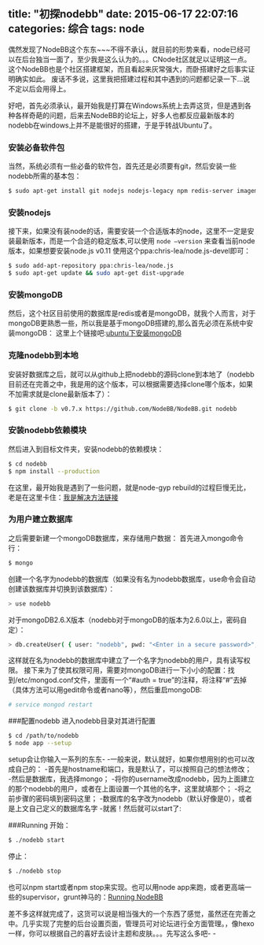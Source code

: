 title: "初探nodebb"
date: 2015-06-17 22:07:16
categories: 综合
tags: node
---
偶然发现了NodeBB这个东东~~~不得不承认，就目前的形势来看，node已经可以在后台独当一面了，至少我是这么认为的。。。CNode社区就足以证明这一点。这个NodeBB也是个社区搭建框架，而且看起来灰常强大，而卧搭建好之后事实证明确实如此。
废话不多说，这里我把搭建过程和其中遇到的问题都记录一下...说不定以后会用得上。

<!--more-->

好吧，首先必须承认，最开始我是打算在Windows系统上去弄这货，但是遇到各种各样奇葩的问题，后来去NodeBB的论坛上，好多人也都反应最新版本的nodebb在windows上并不是能很好的搭建，于是乎转战Ubuntu了。
### 安装必备软件包
当然，系统必须有一些必备的软件包，首先还是必须要有git，然后安装一些nodebb所需的基本包：

```bash
$ sudo apt-get install git nodejs nodejs-legacy npm redis-server imagemagick build-essential
```

### 安装nodejs
接下来，如果没有装node的话，需要安装一个合适版本的node，这里不一定是安装最新版本，而是一个合适的稳定版本,可以使用 ``node –version`` 来查看当前node版本，如果想要安装node.js v0.11 使用这个ppa:chris-lea/node.js-devel即可：

```bash
$ sudo add-apt-repository ppa:chris-lea/node.js
$ sudo apt-get update && sudo apt-get dist-upgrade
```

### 安装mongoDB
然后，这个社区目前使用的数据库是redis或者是mongoDB，就我个人而言，对于mongoDB更熟悉一些，所以我是基于mongoDB搭建的,那么首先必须在系统中安装mongoDB：
这里上个链接吧:[ubuntu下安装mongoDB](http://docs.mongodb.org/manual/tutorial/install-mongodb-on-ubuntu/)

### 克隆nodebb到本地
安装好数据库之后，就可以从github上把nodebb的源码clone到本地了（nodebb目前还在完善之中，我是用的这个版本，可以根据需要选择clone哪个版本，如果不加需求就是clone最新版本了）：

```bash
$ git clone -b v0.7.x https://github.com/NodeBB/NodeBB.git nodebb
```

### 安装nodebb依赖模块
然后进入到目标文件夹，安装nodebb的依赖模块：

```bash
$ cd nodebb
$ npm install --production
```

在这里，最开始我是遇到了一些问题，就是node-gyp rebuild的过程巨慢无比，老是在这里卡住：[我是解决方法链接](http://www.bubuko.com/infodetail-827600.html)

### 为用户建立数据库
之后需要新建一个mongoDB数据库，来存储用户数据：
首先进入mongo命令行：

```bash
$ mongo
```

创建一个名字为nodebb的数据库（如果没有名为nodebb数据库，use命令会自动创建该数据库并切换到该数据库）：

```bash
> use nodebb
```

对于mongoDB2.6.X版本（nodebb对于mongoDB的版本为2.6.0以上，密码自定）：
```bash
> db.createUser( { user: "nodebb", pwd: "<Enter in a secure password>", roles: [ "readWrite" ] } )
```

这样就在名为nodebb的数据库中建立了一个名字为nodebb的用户，具有读写权限。
接下来为了使其权限可用，需要对mongoDB进行一下小小的配置：找到/etc/mongod.conf文件，里面有一个“#auth = true”的注释，将注释“#”去掉（具体方法可以用gedit命令或者nano等），然后重启mongoDB:

```bash
# service mongod restart
```

###配置nodebb
进入nodebb目录对其进行配置

```bash
$ cd /path/to/nodebb
$ node app --setup
```

setup会让你输入一系列的东东- -一般来说，默认就好，如果你想用别的也可以改成自己的：
-首先是hostname和端口，我是默认了，可以按照自己的想法修改；
-然后是数据库，我选择mongo；
-将你的username改成nodebb，因为上面建立的那个nodebb的用户，或者在上面设置一个其他的名字，这里就填那个；
-将之前步骤的密码填到密码这里；
-数据库的名字改为nodebb（默认好像是0），或者是上文自己定义的数据库名字
-就酱！然后就可以start了:

###Running
开始：
```bash
$ ./nodebb start
```
停止：
```bash
$ ./nodebb stop
```
也可以npm start或者npm stop来实现。也可以用node app来跑，或者更高端一些的supervisor，grunt神马的：[Running NodeBB](https://docs.nodebb.org/en/latest/running/index.html)


差不多这样就完成了，这货可以说是相当强大的一个东西了感觉，虽然还在完善之中。几乎实现了完整的后台设置页面，管理员可对论坛进行全方面管理。，像hexo一样，你可以根据自己的喜好去设计主题和皮肤。。。先写这么多吧- -